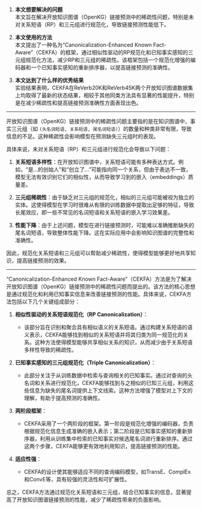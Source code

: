 1. **本文想要解决的问题**  
   本文旨在解决开放知识图谱（OpenKG）链接预测中的稀疏性问题，特别是未对关系短语（RP）和三元组进行规范化，导致链接预测性能低下。

2. **本文使用的方法**  
   本文提出了一种名为“Canonicalization-Enhanced Known Fact-Aware”（CEKFA）的框架，通过相似性驱动的RP规范化和已知事实感知的三元组规范化方法，减少RP和三元组的稀疏性。该框架包括一个规范化增强的编码器和一个已知事实感知的重新排序器，以提高链接预测的准确性。

3. **本文达到了什么样的优秀结果**  
   实验结果表明，CEKFA在ReVerb20K和ReVerb45K两个开放知识图谱数据集上均取得了最新的状态结果，相较于其他同类方法具有显著的性能提升，特别是在减少稀疏性和提高链接预测准确性方面表现出色。

---

开放知识图谱（OpenKG）链接预测中的稀疏性问题主要指的是在知识图谱中，事实三元组（如 `(头名词短语, 关系短语, 尾名词短语)`）的数量和种类非常有限，导致信息的不足。这种稀疏性会影响模型在预测缺失三元组时的表现。

具体来说，未对关系短语（RP）和三元组进行规范化会导致以下问题：

1. **关系短语多样性**：在开放知识图谱中，关系短语可能有多种表达方式。例如，“是...的创始人”和“创立了...”可能指向同一个关系，但由于表达不一致，模型无法有效识别它们的相似性，从而导致学习到的嵌入（embeddings）质量差。

2. **三元组稀疏性**：由于缺乏对三元组的规范化，相似的三元组可能被视为独立的实体。这使得模型在学习时很难从有限的训练数据中提取出足够的特征，导致长尾效应，即一些不常见的名词短语和关系短语的嵌入学习效果差。

3. **性能下降**：由于上述问题，模型在进行链接预测时，可能难以准确推断缺失的尾名词短语，导致整体性能下降。这在实际应用中会影响知识图谱的完整性和准确性。

因此，规范化关系短语和三元组可以帮助减少稀疏性，使得模型能够更好地共享知识，提高链接预测的效果。

---

“Canonicalization-Enhanced Known Fact-Aware”（CEKFA）方法是为了解决开放知识图谱（OpenKG）链接预测中的稀疏性问题而提出的。该方法的核心思想是通过规范化和利用已知事实信息来改善链接预测的性能。具体来说，CEKFA方法包括以下几个关键组成部分：

1. **相似性驱动的关系短语规范化（RP Canonicalization）**：
   - 该部分旨在识别和聚合具有相似语义的关系短语。通过构建关系短语的语义表示，CEKFA能够找到相似的关系短语并将其归类为同一规范化的关系。这种方法使得模型能够共享相似关系的知识，从而减少由于关系短语多样性导致的稀疏性。

2. **已知事实感知的三元组规范化（Triple Canonicalization）**：
   - 此部分关注于从训练数据中检索与查询相关的已知事实。通过对查询的头名词和关系进行规范化，CEKFA能够找到与之相似的已知三元组，利用这些信息为缺失的尾名词提供上下文线索。这种方法增强了模型对上下文的理解，有助于提高预测的准确性。

3. **两阶段框架**：
   - CEKFA采用了一个两阶段的框架。第一阶段是规范化增强的编码器，负责根据规范化信息生成准确的嵌入表示；第二阶段是已知事实感知的重新排序器，利用从训练集中检索的已知事实对候选尾名词进行重新排序。通过这两个步骤，CEKFA能够更有效地利用知识，提高链接预测的性能。

4. **适应性强**：
   - CEKFA的设计使其能够适应不同的查询编码模型，如TransE、ComplEx和ConvE等，具有较强的灵活性和可扩展性。

总之，CEKFA方法通过规范化关系短语和三元组，结合已知事实的信息，显著提高了开放知识图谱链接预测的性能，减少了稀疏性带来的负面影响。